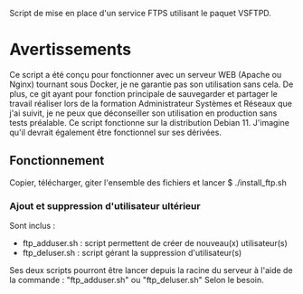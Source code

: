 Script de mise en place d'un service FTPS utilisant le paquet VSFTPD.
# Avertissements
Ce script a été conçu pour fonctionner avec un serveur WEB (Apache ou Nginx) tournant sous Docker, je ne garantie pas son utilisation sans cela. De plus, ce git ayant pour fonction principale de sauvegarder et partager le travail réaliser lors de la formation Administrateur Systèmes et Réseaux que j'ai suivit, je ne peux que déconseiller son utilisation en production sans tests préalable.
Ce script fonctionne sur la distribution Debian 11. J'imagine qu'il devrait également être fonctionnel sur ses dérivées.
## Fonctionnement
Copier, télécharger, giter l'ensemble des fichiers et lancer
$ ./install_ftp.sh
### Ajout et suppression d'utilisateur ultérieur
Sont inclus : 
- ftp_adduser.sh : script permettent de créer de nouveau(x) utilisateur(s)
- ftp_deluser.sh : script gérant la suppression d'utilisateur(s)

Ses deux scripts pourront être lancer depuis la racine du serveur à l'aide de la commande : 
"ftp_adduser.sh" ou "ftp_deluser.sh"
Selon le besoin.
